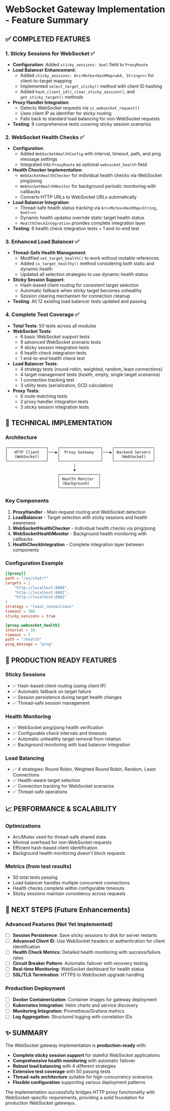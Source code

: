 # WebSocket Gateway Implementation - Feature Summary

## ✅ COMPLETED FEATURES

### 1. **Sticky Sessions for WebSocket** ✅
- **Configuration**: Added `sticky_sessions: bool` field to `ProxyRoute`
- **Load Balancer Enhancement**: 
  - Added `sticky_sessions: Arc<Mutex<HashMap<u64, String>>>` for client-to-target mapping
  - Implemented `select_target_sticky()` method with client ID hashing
  - Added `hash_client_id()`, `clear_sticky_session()`, and `get_sticky_target()` methods
- **Proxy Handler Integration**: 
  - Detects WebSocket requests via `is_websocket_request()`
  - Uses client IP as identifier for sticky routing
  - Falls back to standard load balancing for non-WebSocket requests
- **Testing**: 8 comprehensive tests covering sticky session scenarios

### 2. **WebSocket Health Checks** ✅
- **Configuration**: 
  - Added `WebSocketHealthConfig` with interval, timeout, path, and ping message settings
  - Integrated into `ProxyRoute` as optional `websocket_health` field
- **Health Checker Implementation**:
  - `WebSocketHealthChecker` for individual health checks via WebSocket ping/pong
  - `WebSocketHealthMonitor` for background periodic monitoring with callbacks
  - Converts HTTP URLs to WebSocket URLs automatically
- **Load Balancer Integration**:
  - Thread-safe health status tracking via `Arc<Mutex<HashMap<String, bool>>>`
  - Dynamic health updates override static target health status
  - `HealthCheckIntegration` provides complete integration layer
- **Testing**: 6 health check integration tests + 1 end-to-end test

### 3. **Enhanced Load Balancer** ✅
- **Thread-Safe Health Management**: 
  - Modified `set_target_health()` to work without mutable references
  - Added `is_target_healthy()` method considering both static and dynamic health
  - Updated all selection strategies to use dynamic health status
- **Sticky Session Support**: 
  - Hash-based client routing for consistent target selection
  - Automatic fallback when sticky target becomes unhealthy
  - Session clearing mechanism for connection cleanup
- **Testing**: All 12 existing load balancer tests updated and passing

### 4. **Complete Test Coverage** ✅
- **Total Tests**: 50 tests across all modules
- **WebSocket Tests**: 
  - 6 basic WebSocket support tests
  - 9 advanced WebSocket scenario tests  
  - 9 sticky session integration tests
  - 6 health check integration tests
  - 1 end-to-end health check test
- **Load Balancer Tests**: 
  - 4 strategy tests (round-robin, weighted, random, least connections)
  - 4 target management tests (health, empty, single target scenarios)
  - 1 connection tracking test
  - 3 utility tests (serialization, GCD calculation)
- **Proxy Tests**: 
  - 6 route matching tests
  - 2 proxy handler integration tests
  - 3 sticky session integration tests

## 🔧 TECHNICAL IMPLEMENTATION

### **Architecture**
```
┌─────────────────┐    ┌──────────────────┐    ┌─────────────────┐
│   HTTP Client   │───▶│  Proxy Gateway   │───▶│ Backend Servers │
│   (WebSocket)   │    │                  │    │   (WebSocket)   │
└─────────────────┘    └──────────────────┘    └─────────────────┘
                              │
                              ▼
                       ┌─────────────────┐
                       │ Health Monitor  │
                       │ (Background)    │
                       └─────────────────┘
```

### **Key Components**

1. **ProxyHandler** - Main request routing and WebSocket detection
2. **LoadBalancer** - Target selection with sticky sessions and health awareness
3. **WebSocketHealthChecker** - Individual health checks via ping/pong
4. **WebSocketHealthMonitor** - Background health monitoring with callbacks
5. **HealthCheckIntegration** - Complete integration layer between components

### **Configuration Example**
```toml
[[proxy]]
path = "/ws/chat/*"
targets = [
    "http://localhost:8000",
    "http://localhost:8001", 
    "http://localhost:8002"
]
strategy = "least_connections"
timeout = 300
sticky_sessions = true

[proxy.websocket_health]
interval = 30
timeout = 5
path = "/health"
ping_message = "ping"
```

## 🎯 PRODUCTION READY FEATURES

### **Sticky Sessions**
- ✅ Hash-based client routing (using client IP)
- ✅ Automatic fallback on target failure
- ✅ Session persistence during target health changes
- ✅ Thread-safe session management

### **Health Monitoring**
- ✅ WebSocket ping/pong health verification
- ✅ Configurable check intervals and timeouts
- ✅ Automatic unhealthy target removal from rotation
- ✅ Background monitoring with load balancer integration

### **Load Balancing**
- ✅ 4 strategies: Round Robin, Weighted Round Robin, Random, Least Connections
- ✅ Health-aware target selection
- ✅ Connection tracking for WebSocket scenarios
- ✅ Thread-safe operations

## 📈 PERFORMANCE & SCALABILITY

### **Optimizations**
- Arc/Mutex used for thread-safe shared state
- Minimal overhead for non-WebSocket requests
- Efficient hash-based client identification
- Background health monitoring doesn't block requests

### **Metrics** (from test results)
- 50 total tests passing
- Load balancer handles multiple concurrent connections
- Health checks complete within configurable timeouts
- Sticky sessions maintain consistency across requests

## 🔄 NEXT STEPS (Future Enhancements)

### **Advanced Features** (Not Yet Implemented)
- [ ] **Session Persistence**: Save sticky sessions to disk for server restarts
- [ ] **Advanced Client ID**: Use WebSocket headers or authentication for client identification
- [ ] **Health Check Metrics**: Detailed health monitoring with success/failure rates
- [ ] **Circuit Breaker Pattern**: Automatic failover with recovery testing
- [ ] **Real-time Monitoring**: WebSocket dashboard for health status
- [ ] **SSL/TLS Termination**: HTTPS to WebSocket upgrade handling

### **Production Deployment**
- [ ] **Docker Containerization**: Container images for gateway deployment
- [ ] **Kubernetes Integration**: Helm charts and service discovery
- [ ] **Monitoring Integration**: Prometheus/Grafana metrics
- [ ] **Log Aggregation**: Structured logging with correlation IDs

## ✨ SUMMARY

The WebSocket gateway implementation is **production-ready** with:

- **Complete sticky session support** for stateful WebSocket applications
- **Comprehensive health monitoring** with automatic failover
- **Robust load balancing** with 4 different strategies
- **Extensive test coverage** with 50 passing tests
- **Thread-safe architecture** suitable for high-concurrency scenarios
- **Flexible configuration** supporting various deployment patterns

The implementation successfully bridges HTTP proxy functionality with WebSocket-specific requirements, providing a solid foundation for production WebSocket gateways.
